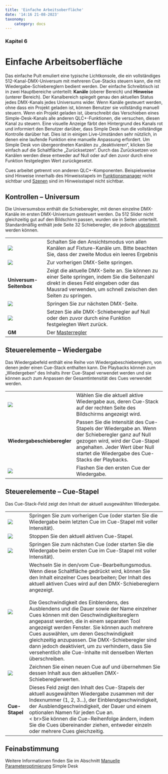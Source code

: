 ```yaml
---
title: 'Einfache Arbeitsoberfläche'
date: '14:16 21-08-2023'
taxonomy:
    category: docs
---
```


<style>
    #kapitel p {
        text-align: left;
    }
</style>
### Kapitel 6

# Einfache Arbeitsoberfläche

Das einfache Pult emuliert eine typische Lichtkonsole, die ein vollständiges 512-Kanal-DMX-Universum mit mehreren Cue-Stacks steuern kann, die mit Wiedergabe-Schiebereglern bedient werden.
Der einfache Schreibtisch ist in zwei Hauptbereiche unterteilt: **Kanäle** (oberer Bereich) und **Hinweise** (unterer Bereich).
Der Kanalbereich spiegelt genau den aktuellen Status jedes DMX-Kanals jedes Universums wider. Wenn Kanäle gesteuert werden, ohne dass ein Projekt geladen ist, können Benutzer sie vollständig manuell steuern.
Wenn ein Projekt geladen ist, überschreibt das Verschieben eines Simple-Desk-Kanals alle anderen QLC+-Funktionen, die versuchen, diesen Kanal zu steuern. Eine visuelle Anzeige färbt den Hintergrund des Kanals rot und informiert den Benutzer darüber, dass Simple Desk nun die vollständige Kontrolle darüber hat.
Dies ist in einigen Live-Umständen sehr nützlich, in denen eine laufende Funktion eine manuelle Anpassung erfordert.
Um Simple Desk von übergeordneten Kanälen zu „deaktivieren“, klicken Sie einfach auf die Schaltfläche „Zurücksetzen“. Durch das Zurücksetzen von Kanälen werden diese entweder auf Null oder auf den zuvor durch eine Funktion festgelegten Wert zurückgesetzt.

Cues arbeitet getrennt von anderen QLC+-Komponenten. Beispielsweise sind Hinweise innerhalb des Hinweisstapels im [Funktionsmanager](/function-manager) nicht sichtbar und [Szenen](/basics/glossary-and-concepts#szene) sind im Hinweisstapel nicht sichtbar.

Kontrollen – Universum
-------------------

Die Universumsbox enthält die Schieberegler, mit denen einzelne DMX-Kanäle im ersten DMX-Universum gesteuert werden. Da 512 Slider nicht gleichzeitig gut auf den Bildschirm passen, wurden sie in Seiten unterteilt. Standardmäßig enthält jede Seite 32 Schieberegler, die jedoch [abgestimmt](#feinabstimmung) werden können.

|     |     |
| --- | --- |
| ![](/basics/tabview.png) | Schalten Sie den Ansichtsmodus von allen Kanälen auf Fixture-Kanäle um. Bitte beachten Sie, dass der zweite Modus ein leeres Ergebnis | erzeugt, wenn keine Fixtures definiert wurden
| ![](/basics/back.png) | Zur vorherigen DMX-Seite springen. |
| **Universum-Seitenbox** | Zeigt die aktuelle DMX-Seite an. Sie können zu einer Seite springen, indem Sie die Seitenzahl direkt in dieses Feld eingeben oder das Mausrad verwenden, um schnell zwischen den Seiten zu springen. |
| ![](/basics/forward.png) | Springen Sie zur nächsten DMX-Seite. |
| ![](/basics/fileclose.png) | Setzen Sie alle DMX-Schieberegler auf Null oder den zuvor durch eine Funktion festgelegten Wert zurück. |
| **GM** | Der [Masterregler](/basics/glossary-and-concepts#masterregler) |

Steuerelemente – Wiedergabe
-------------------

Das Wiedergabefeld enthält eine Reihe von Wiedergabeschiebereglern, von denen jeder einen Cue-Stack enthalten kann. Die Playbacks können zum „Wiedergeben“ des Inhalts ihrer Cue-Stapel verwendet werden und sie können auch zum Anpassen der Gesamtintensität des Cues verwendet werden.

|     |     |
| --- | --- |
| ![](/basics/check.png) | Wählen Sie die aktuell aktive Wiedergabe aus, deren Cue-Stack auf der rechten Seite des Bildschirms angezeigt wird. |
| **Wiedergabeschieberegler** | Passen Sie die Intensität des Cue-Stapels der Wiedergabe an. Wenn der Schieberegler ganz auf Null gezogen wird, wird der Cue-Stapel angehalten. Jeder Wert über Null startet die Wiedergabe des Cue-Stacks der Playbacks. |
| ![](/basics/flash.png) | Flashen Sie den ersten Cue der Wiedergabe. |

Steuerelemente – Cue-Stapel
--------------------

Das Cue-Stack-Feld zeigt den Inhalt der aktuell ausgewählten Wiedergabe.

|     |     |
| --- | --- |
| ![](/basics/back.png) | Springen Sie zum vorherigen Cue (oder starten Sie die Wiedergabe beim letzten Cue im Cue-Stapel mit voller Intensität). |
| ![](/basics/player_stop.png) | Stoppen Sie den aktuell aktiven Cue-Stapel. |
| ![](/basics/forward.png) | Springen Sie zum nächsten Cue (oder starten Sie die Wiedergabe beim ersten Cue im Cue-Stapel mit voller Intensität). |
| ![](/basics/edit.png) | Wechseln Sie in den/vom Cue-Bearbeitungsmodus. Wenn diese Schaltfläche gedrückt wird, können Sie den Inhalt einzelner Cues bearbeiten; Der Inhalt des aktuell aktiven Cues wird auf den DMX-Schiebereglern angezeigt.<br><br>Die Geschwindigkeit des Einblendens, des Ausblendens und die Dauer sowie der Name einzelner Cues können mit den Geschwindigkeitsreglern angepasst werden, die in einem separaten Tool angezeigt werden Fenster. Sie können auch mehrere Cues auswählen, um deren Geschwindigkeit gleichzeitig anzupassen. Die DMX-Schieberegler sind dann jedoch deaktiviert, um zu verhindern, dass Sie versehentlich alle Cue-Inhalte mit denselben Werten überschreiben. |
| ![](/basics/record.png) | Zeichnen Sie einen neuen Cue auf und übernehmen Sie dessen Inhalt aus den aktuellen DMX-Schiebereglerwerten. |
| **Cue-Stapel** | Dieses Feld zeigt den Inhalt des Cue-Stapels der aktuell ausgewählten Wiedergabe zusammen mit der Indexnummer (1, 2, 3...), der Einblendgeschwindigkeit, der Ausblendgeschwindigkeit, der Dauer und einem optionalen Namen für jeden Cue an.<br>< br>Sie können die Cue-Reihenfolge ändern, indem Sie die Cues übereinander ziehen, entweder einzeln oder mehrere Cues gleichzeitig. |

[](#feinabstimmung)

Feinabstimmung
------

Weitere Informationen finden Sie im Abschnitt [Manuelle Parameteroptimierung](/advanced/parameters-tuning#1-einfache-oberfläche) Simple Desk